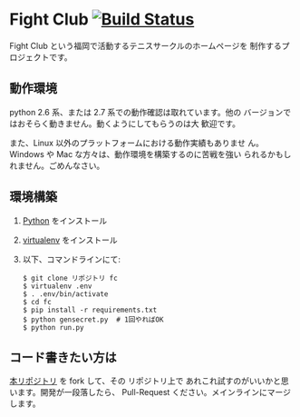# Fight Club [![Build Status](https://travis-ci.org/kzkn/fc.png)](https://travis-ci.org/kzkn/fc) #

Fight Club という福岡で活動するテニスサークルのホームページを
制作するプロジェクトです。

## 動作環境 ##

python 2.6 系、または 2.7 系での動作確認は取れています。他の
バージョンではおそらく動きません。動くようにしてもらうのは大
歓迎です。

また、Linux 以外のプラットフォームにおける動作実績もありませ
ん。Windows や Mac な方々は、動作環境を構築するのに苦戦を強い
られるかもしれません。ごめんなさい。

## 環境構築 ##

 1. [Python](http://www.python.org) をインストール
 2. [virtualenv](http://pypi.python.org/pypi/virtualenv) をインストール
 3. 以下、コマンドラインにて:

        $ git clone リポジトリ fc
        $ virtualenv .env
        $ . .env/bin/activate
        $ cd fc
        $ pip install -r requirements.txt
        $ python gensecret.py  # 1回やればOK
        $ python run.py

## コード書きたい方は ##

[本リポジトリ](https://github.com/kzkn/fc/) を fork して、その
リポジトリ上で あれこれ試すのがいいかと思います。開発が一段落したら、
Pull-Request ください。メインラインにマージします。
